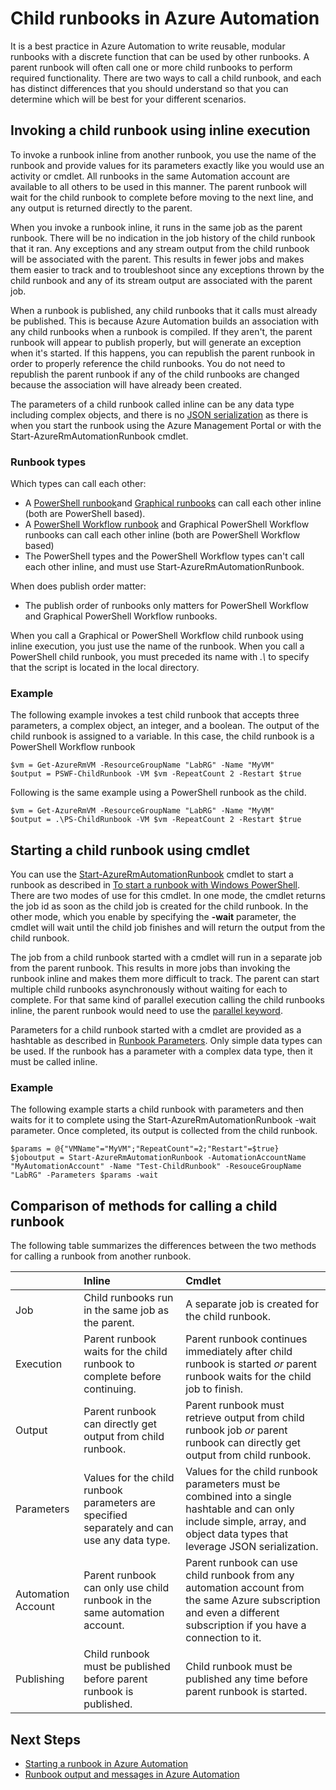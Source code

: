 <properties 
   pageTitle="Child runbooks in Azure Automation | Microsoft Azure"
   description="Describes the different methods for starting a runbook in Azure Automation from another runbook and sharing information between them."
   services="automation"
   documentationCenter=""
   authors="mgoedtel"
   manager="jwhit"
   editor="tysonn" />
<tags
	ms.service="automation"
	ms.date="05/31/2016"
	wacn.date=""/>

# Child runbooks in Azure Automation


It is a best practice in Azure Automation to write reusable, modular runbooks with a discrete function that can be used by other runbooks. A parent runbook will often call one or more child runbooks to perform required functionality. There are two ways to call a child runbook, and each has distinct differences that you should understand so that you can determine which will be best for your different scenarios.

##  Invoking a child runbook using inline execution

To invoke a runbook inline from another runbook, you use the name of the runbook and provide values for its parameters exactly like you would use an activity or cmdlet.  All runbooks in the same Automation account are available to all others to be used in this manner. The parent runbook will wait for the child runbook to complete before moving to the next line, and any output is returned directly to the parent.

When you invoke a runbook inline, it runs in the same job as the parent runbook. There will be no indication in the job history of the child runbook that it ran. Any exceptions and any stream output from the child runbook will be associated with the parent. This results in fewer jobs and makes them easier to track and to troubleshoot since any exceptions thrown by the child runbook and any of its stream output are associated with the parent job.

When a runbook is published, any child runbooks that it calls must already be published. This is because Azure Automation builds an association with any child runbooks when a runbook is compiled. If they aren't, the parent runbook will appear to publish properly, but will generate an exception when it's started. If this happens, you can republish the parent runbook in order to properly reference the child runbooks. You do not need to republish the parent runbook if any of the child runbooks are changed because the association will have already been created.

The parameters of a child runbook called inline can be any data type including complex objects, and there is no [JSON serialization](/documentation/articles/automation-starting-a-runbook/#runbook-parameters) as there is when you start the runbook using the Azure Management Portal or with the Start-AzureRmAutomationRunbook cmdlet.


### Runbook types

Which types can call each other:

- A [PowerShell runbook](/documentation/articles/automation-runbook-types/#powershell-runbooks)and [Graphical runbooks](/documentation/articles/automation-runbook-types/#graphical-runbooks) can call each other inline (both are PowerShell based).
- A [PowerShell Workflow runbook](/documentation/articles/automation-runbook-types/#powershell-workflow-runbooks) and Graphical PowerShell Workflow runbooks can call each other inline (both are PowerShell Workflow based)
- The PowerShell types and the PowerShell Workflow types can't call each other inline, and must use Start-AzureRmAutomationRunbook.
	
When does publish order matter:

- The publish order of runbooks only matters for PowerShell Workflow and Graphical PowerShell Workflow runbooks.


When you call a Graphical or PowerShell Workflow child runbook using inline execution, you just use the name of the runbook.  When you call a PowerShell child runbook, you must preceded its name with *.\\* to specify that the script is located in the local directory. 

### Example

The following example invokes a test child runbook that accepts three parameters, a complex object, an integer, and a boolean. The output of the child runbook is assigned to a variable.  In this case, the child runbook is a PowerShell Workflow runbook

	$vm = Get-AzureRmVM -ResourceGroupName "LabRG" -Name "MyVM"
    $output = PSWF-ChildRunbook -VM $vm -RepeatCount 2 -Restart $true

Following is the same example using a PowerShell runbook as the child.

	$vm = Get-AzureRmVM -ResourceGroupName "LabRG" -Name "MyVM"
    $output = .\PS-ChildRunbook -VM $vm -RepeatCount 2 -Restart $true



##  Starting a child runbook using cmdlet

You can use the [Start-AzureRmAutomationRunbook](https://msdn.microsoft.com/library/mt603661.aspx) cmdlet to start a runbook as described in [To start a runbook with Windows PowerShell](/documentation/articles/automation-starting-a-runbook/#starting-a-runbook-with-windows-powershell). There are two modes of use for this cmdlet.  In one mode, the cmdlet returns the job id as soon as the child job is created for the child runbook.  In the other mode, which you enable by specifying the **-wait** parameter, the cmdlet will wait until the child job finishes and will return the output from the child runbook.

The job from a child runbook started with a cmdlet will run in a separate job from the parent runbook. This results in more jobs than invoking the runbook inline and makes them more difficult to track. The parent can start multiple child runbooks asynchronously without waiting for each to complete. For that same kind of parallel execution calling the child runbooks inline, the parent runbook would need to use the [parallel keyword](/documentation/articles/automation-powershell-workflow/#parallel-processing).

Parameters for a child runbook started with a cmdlet are provided as a hashtable as described in [Runbook Parameters](/documentation/articles/automation-starting-a-runbook/#runbook-parameters). Only simple data types can be used. If the runbook has a parameter with a complex data type, then it must be called inline.

### Example

The following example starts a child runbook with parameters and then waits for it to complete using the Start-AzureRmAutomationRunbook -wait parameter. Once completed, its output is collected from the child runbook.

	$params = @{"VMName"="MyVM";"RepeatCount"=2;"Restart"=$true} 
    $joboutput = Start-AzureRmAutomationRunbook -AutomationAccountName "MyAutomationAccount" -Name "Test-ChildRunbook" -ResouceGroupName "LabRG" -Parameters $params -wait


## Comparison of methods for calling a child runbook

The following table summarizes the differences between the two methods for calling a runbook from another runbook.

| | Inline| Cmdlet|
|:---|:---|:---|
|Job|Child runbooks run in the same job as the parent.|A separate job is created for the child runbook.|
|Execution|Parent runbook waits for the child runbook to complete before continuing.|Parent runbook continues immediately after child runbook is started *or* parent runbook waits for the child job to finish.|
|Output|Parent runbook can directly get output from child runbook.|Parent runbook must retrieve output from child runbook job *or* parent runbook can directly get output from child runbook.|
|Parameters|Values for the child runbook parameters are specified separately and can use any data type.|Values for the child runbook parameters must be combined into a single hashtable and can only include simple, array, and object data types that leverage JSON serialization.|
|Automation Account|Parent runbook can only use child runbook in the same automation account.|Parent runbook can use child runbook from any automation account from the same Azure subscription and even a different subscription if you have a connection to it.|
|Publishing|Child runbook must be published before parent runbook is published.|Child runbook must be published any time before parent runbook is started.|

## Next Steps

- [Starting a runbook in Azure Automation](/documentation/articles/automation-starting-a-runbook/)
- [Runbook output and messages in Azure Automation](/documentation/articles/automation-runbook-output-and-messages/)
